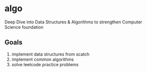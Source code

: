 # algo
Deep Dive into Data Structures &amp; Algorithms to strengthen Computer Science foundation


## Goals
1. implement data structures from scatch
2. implement common algorithms
3. solve leetcode practice problems